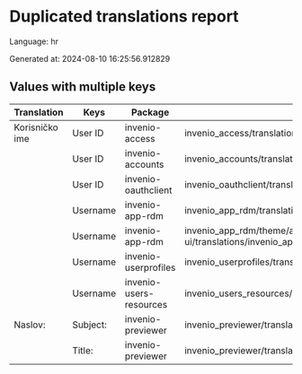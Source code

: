 # Duplicated translations report

Language: hr

Generated at: 2024-08-10 16:25:56.912829


## Values with multiple keys


| Translation | Keys | Package | File |
|-------------|------| --- | --- |
| Korisničko ime| User ID | invenio-access | invenio_access/translations/hr/LC_MESSAGES/messages.po |
|| User ID | invenio-accounts | invenio_accounts/translations/hr/LC_MESSAGES/messages.po |
|| User ID | invenio-oauthclient | invenio_oauthclient/translations/hr/LC_MESSAGES/messages.po |
|| Username | invenio-app-rdm | invenio_app_rdm/translations/hr/LC_MESSAGES/messages.po |
|| Username | invenio-app-rdm | invenio_app_rdm/theme/assets/semantic-ui/translations/invenio_app_rdm/messages/hr/messages.po |
|| Username | invenio-userprofiles | invenio_userprofiles/translations/hr/LC_MESSAGES/messages.po |
|| Username | invenio-users-resources | invenio_users_resources/translations/hr/LC_MESSAGES/messages.po |
| Naslov:| Subject: | invenio-previewer | invenio_previewer/translations/hr/LC_MESSAGES/messages.po |
|| Title: | invenio-previewer | invenio_previewer/translations/hr/LC_MESSAGES/messages.po |
